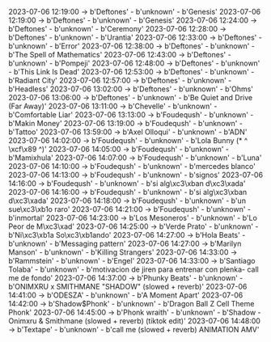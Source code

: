 2023-07-06 12:19:00 -> b'Deftones' - b'unknown' - b'Genesis'
2023-07-06 12:19:00 -> b'Deftones' - b'unknown' - b'Genesis'
2023-07-06 12:24:00 -> b'Deftones' - b'unknown' - b'Ceremony'
2023-07-06 12:28:00 -> b'Deftones' - b'unknown' - b'Urantia'
2023-07-06 12:33:00 -> b'Deftones' - b'unknown' - b'Error'
2023-07-06 12:38:00 -> b'Deftones' - b'unknown' - b'The Spell of Mathematics'
2023-07-06 12:43:00 -> b'Deftones' - b'unknown' - b'Pompeji'
2023-07-06 12:48:00 -> b'Deftones' - b'unknown' - b'This Link Is Dead'
2023-07-06 12:53:00 -> b'Deftones' - b'unknown' - b'Radiant City'
2023-07-06 12:57:00 -> b'Deftones' - b'unknown' - b'Headless'
2023-07-06 13:02:00 -> b'Deftones' - b'unknown' - b'Ohms'
2023-07-06 13:06:00 -> b'Deftones' - b'unknown' - b'Be Quiet and Drive (Far Away)'
2023-07-06 13:11:00 -> b'Chevelle' - b'unknown' - b'Comfortable Liar'
2023-07-06 13:13:00 -> b'Foudeqush' - b'unknown' - b'Makin Money'
2023-07-06 13:19:00 -> b'Foudeqush' - b'unknown' - b'Tattoo'
2023-07-06 13:59:00 -> b'Axel Olloqui' - b'unknown' - b'ADN'
2023-07-06 14:02:00 -> b'Foudeqush' - b'unknown' - b'Lola Bunny (* ^ \xcf\x89 ^)'
2023-07-06 14:05:00 -> b'Foudeqush' - b'unknown' - b'Mamixhula'
2023-07-06 14:07:00 -> b'Foudeqush' - b'unknown' - b'Luna'
2023-07-06 14:10:00 -> b'Foudeqush' - b'unknown' - b'mercedes blanco'
2023-07-06 14:13:00 -> b'Foudeqush' - b'unknown' - b'signos'
2023-07-06 14:16:00 -> b'Foudeqush' - b'unknown' - b'si alg\xc3\xban d\xc3\xada'
2023-07-06 14:16:00 -> b'Foudeqush' - b'unknown' - b'si alg\xc3\xban d\xc3\xada'
2023-07-06 14:18:00 -> b'Foudeqush' - b'unknown' - b'un sue\xc3\xb1o raro'
2023-07-06 14:21:00 -> b'Foudeqush' - b'unknown' - b'inmortal'
2023-07-06 14:23:00 -> b'Los Mesoneros' - b'unknown' - b'Lo Peor de M\xc3\xad'
2023-07-06 14:25:00 -> b'Verde Prato' - b'unknown' - b'Ni\xc3\xb1a So\xc3\xb1ando'
2023-07-06 14:27:00 -> b'Hola Beats' - b'unknown' - b'Messaging pattern'
2023-07-06 14:27:00 -> b'Marilyn Manson' - b'unknown' - b'Killing Strangers'
2023-07-06 14:33:00 -> b'Rammstein' - b'unknown' - b'Engel'
2023-07-06 14:33:00 -> b'Santiago Tolaba' - b'unknown' - b'motivacion de jiren para entrenar con plenka- call me de fondo'
2023-07-06 14:37:00 -> b'Phunky Beats' - b'unknown' - b'ONIMXRU x SMITHMANE "SHADOW" (slowed + reverb)'
2023-07-06 14:41:00 -> b'ODESZA' - b'unknown' - b'A Moment Apart'
2023-07-06 14:42:00 -> b'Shadow$Phonk' - b'unknown' - b'Dragon Ball Z Cell Theme Phonk'
2023-07-06 14:45:00 -> b'Phonk wraith' - b'unknown' - b'Shadow - Onimxru & Smithmane (slowed + reverb) (tiktok edit)'
2023-07-06 14:48:00 -> b'Textape' - b'unknown' - b'call me (slowed + reverb) ANIMATION AMV'

